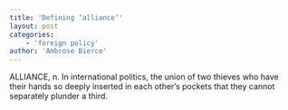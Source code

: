 ```yaml
---
title: 'Defining ‘alliance’'
layout: post
categories:
    - 'foreign policy'
author: 'Ambrose Bierce'
---
```


ALLIANCE, n. In international politics, the union of two thieves who have their hands so deeply inserted in each other’s pockets that they cannot separately plunder a third.